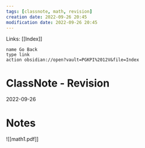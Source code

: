 ```yaml
---
tags: [classnote, math, revision]
creation date: 2022-09-26 20:45
modification date: 2022-09-26 20:45
---
```

Links: [[Index]]
```button
name Go Back
type link
action obsidian://open?vault=PGKPI%2012V&file=Index
```
# ClassNote - Revision
2022-09-26
# Notes
![[math1.pdf]]
